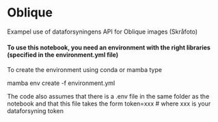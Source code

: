 # Oblique
Exampel use of dataforsyningens API for Oblique images (Skråfoto)

#### To use this notebook, you need an environment with the right libraries (specified in the environment.yml file)
To create the environment using conda or mamba type

mamba env create -f environment.yml

The code also assumes that there is a .env file in the same folder as the notebook and that this file takes the form 
token=xxx # where xxx is your dataforsyning  token
